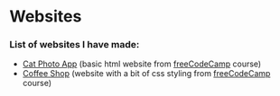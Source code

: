 # Websites
<h3>List of websites I have made:</h3>
<ul>
  <li><a href="https://github.com/mark-delchev/Websites/tree/main/Cat_Photo_App">Cat Photo App</a> (basic html website from <a href="https://www.freecodecamp.org/learn/2022/responsive-web-design/">freeCodeCamp</a> course)</li>
  <li><a href="https://github.com/mark-delchev/Websites/tree/main/Coffee_Shop">Coffee Shop</a> (website with a bit of css styling from <a href="https://www.freecodecamp.org/learn/2022/responsive-web-design/">freeCodeCamp</a> course)</li>

